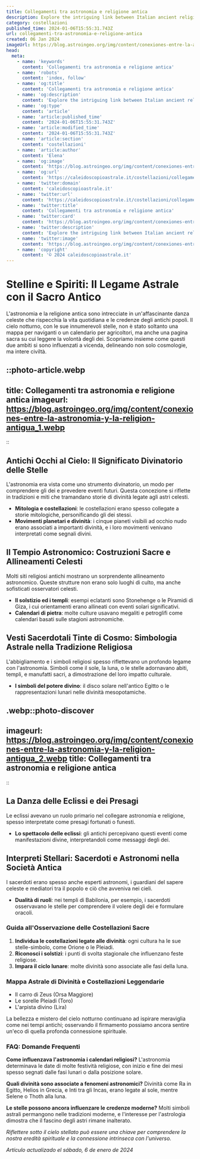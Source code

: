 ```yaml
---
title: Collegamenti tra astronomia e religione antica
description: Explore the intriguing link between Italian ancient religion and astronomy in our deep-dive blog. Uncover celestial myths and cosmic worship practices.
category: costellazioni
published_time: 2024-01-06T15:55:31.743Z
url: collegamenti-tra-astronomia-e-religione-antica
created: 06 Jan 2024
imageUrl: https://blog.astroingeo.org/img/content/conexiones-entre-la-astronomia-y-la-religion-antigua_1.webp
head:
  meta:
    - name: 'keywords'
      content: 'Collegamenti tra astronomia e religione antica'
    - name: 'robots'
      content: 'index, follow'
    - name: 'og:title'
      content: 'Collegamenti tra astronomia e religione antica'
    - name: 'og:description'
      content: 'Explore the intriguing link between Italian ancient religion and astronomy in our deep-dive blog. Uncover celestial myths and cosmic worship practices.'
    - name: 'og:type'
      content: 'article'
    - name: 'article:published_time'
      content: '2024-01-06T15:55:31.743Z'
    - name: 'article:modified_time'
      content: '2024-01-06T15:55:31.743Z'
    - name: 'article:section'
      content: 'costellazioni'
    - name: 'article:author'
      content: 'Elena'
    - name: 'og:image'
      content: 'https://blog.astroingeo.org/img/content/conexiones-entre-la-astronomia-y-la-religion-antigua_1.webp'
    - name: 'og:url'
      content: 'https://caleidoscopioastrale.it/costellazioni/collegamenti-tra-astronomia-e-religione-antica'
    - name: 'twitter:domain'
      content: 'caleidoscopioastrale.it'
    - name: 'twitter:url'
      content: 'https://caleidoscopioastrale.it/costellazioni/collegamenti-tra-astronomia-e-religione-antica'
    - name: 'twitter:title'
      content: 'Collegamenti tra astronomia e religione antica'
    - name: 'twitter:card'
      content: 'https://blog.astroingeo.org/img/content/conexiones-entre-la-astronomia-y-la-religion-antigua_1.webp'
    - name: 'twitter:description'
      content: 'Explore the intriguing link between Italian ancient religion and astronomy in our deep-dive blog. Uncover celestial myths and cosmic worship practices.'
    - name: 'twitter:image'
      content: 'https://blog.astroingeo.org/img/content/conexiones-entre-la-astronomia-y-la-religion-antigua_1.webp'
    - name: 'copyright'
      content: '© 2024 caleidoscopioastrale.it'
---
```

# Stelline e Spiriti: Il Legame Astrale con il Sacro Antico

L'astronomia e la religione antica sono intrecciate in un'affascinante danza celeste che rispecchia la vita quotidiana e le credenze degli antichi popoli. Il cielo notturno, con le sue innumerevoli stelle, non è stato soltanto una mappa per naviganti o un calendario per agricoltori, ma anche una pagina sacra su cui leggere la volontà degli dei. Scopriamo insieme come questi due ambiti si sono influenzati a vicenda, delineando non solo cosmologie, ma intere civiltà.

::photo-article.webp
---
title: Collegamenti tra astronomia e religione antica
imageurl: https://blog.astroingeo.org/img/content/conexiones-entre-la-astronomia-y-la-religion-antigua_1.webp
---
::

## Antichi Occhi al Cielo: Il Significato Divinatorio delle Stelle

L'astronomia era vista come uno strumento divinatorio, un modo per comprendere gli dei e prevedere eventi futuri. Questa concezione si riflette in tradizioni e miti che tramandano storie di divinità legate agli astri celesti.

- **Mitologia e costellazioni**: le costellazioni erano spesso collegate a storie mitologiche, personificando gli dei stessi.
- **Movimenti planetari e divinità**: i cinque pianeti visibili ad occhio nudo erano associati a importanti divinità, e i loro movimenti venivano interpretati come segnali divini.

## Il Tempio Astronomico: Costruzioni Sacre e Allineamenti Celesti

Molti siti religiosi antichi mostrano un sorprendente allineamento astronomico. Queste strutture non erano solo luoghi di culto, ma anche sofisticati osservatori celesti.

- **Il solstizio ed i templi**: esempi eclatanti sono Stonehenge o le Piramidi di Giza, i cui orientamenti erano allineati con eventi solari significativi.
- **Calendari di pietra**: molte culture usavano megaliti e petroglifi come calendari basati sulle stagioni astronomiche.

## Vesti Sacerdotali Tinte di Cosmo: Simbologia Astrale nella Tradizione Religiosa

L'abbigliamento e i simboli religiosi spesso riflettevano un profondo legame con l'astronomia. Simboli come il sole, la luna, o le stelle adornavano abiti, templi, e manufatti sacri, a dimostrazione del loro impatto culturale.

- **I simboli del potere divino**: il disco solare nell'antico Egitto o le rappresentazioni lunari nelle divinità mesopotamiche.

.webp::photo-discover
---
imageurl: https://blog.astroingeo.org/img/content/conexiones-entre-la-astronomia-y-la-religion-antigua_2.webp
title: Collegamenti tra astronomia e religione antica
---
::

## La Danza delle Eclissi e dei Presagi

Le eclissi avevano un ruolo primario nel collegare astronomia e religione, spesso interpretate come presagi fortunati o funesti.

- **Lo spettacolo delle eclissi**: gli antichi percepivano questi eventi come manifestazioni divine, interpretandoli come messaggi degli dei.

## Interpreti Stellari: Sacerdoti e Astronomi nella Società Antica

I sacerdoti erano spesso anche esperti astronomi, i guardiani del sapere celeste e mediatori tra il popolo e ciò che avveniva nei cieli.

- **Dualità di ruoli**: nei templi di Babilonia, per esempio, i sacerdoti osservavano le stelle per comprendere il volere degli dei e formulare oracoli.

### Guida all'Osservazione delle Costellazioni Sacre

1. **Individua le costellazioni legate alle divinità**: ogni cultura ha le sue stelle-simbolo, come Orione o le Pleiadi.
2. **Riconosci i solstizi**: i punti di svolta stagionale che influenzano feste religiose.
3. **Impara il ciclo lunare**: molte divinità sono associate alle fasi della luna.

### Mappa Astrale di Divinità e Costellazioni Leggendarie

- Il carro di Zeus (Orsa Maggiore)
- Le sorelle Pleiadi (Toro)
- L'arpista divino (Lira)

La bellezza e mistero del cielo notturno continuano ad ispirare meraviglia come nei tempi antichi; osservando il firmamento possiamo ancora sentire un'eco di quella profonda connessione spirituale.

### FAQ: Domande Frequenti

**Come influenzava l'astronomia i calendari religiosi?**
L'astronomia determinava le date di molte festività religiose, con inizio e fine dei mesi spesso segnati dalle fasi lunari o dalla posizione solare.

**Quali divinità sono associate a fenomeni astronomici?**
Divinità come Ra in Egitto, Helios in Grecia, e Inti tra gli Incas, erano legate al sole, mentre Selene o Thoth alla luna.

**Le stelle possono ancora influenzare le credenze moderne?**
Molti simboli astrali permangono nelle tradizioni moderne, e l'interesse per l'astrologia dimostra che il fascino degli astri rimane inalterato.

*Riflettere sotto il cielo stellato può essere una chiave per comprendere la nostra eredità spirituale e la connessione intrinseca con l'universo.*

_Artículo actualizado el sábado, 6 de enero de 2024_